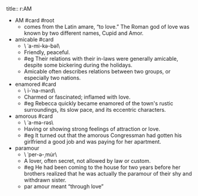 title:: r:AM

- AM #card #root
	- comes from the Latin amare, “to love.” The Roman god of love was known by two different names, Cupid and Amor.
- amicable #card
	- \ ˈa-mi-kə-bəl\
	- Friendly, peaceful.
	- #eg Their relations with their in-laws were generally amicable, despite some bickering during the holidays.
	- Amicable often describes relations between two groups, or especially two nations.
- enamored #card
	- \ i-ˈna-mərd\
	- Charmed or fascinated; inflamed with love.
	- #eg Rebecca quickly became enamored of the town's rustic surroundings, its slow pace, and its eccentric characters.
- amorous #card
	- \ ˈa-mə-rəs\
	- Having or showing strong feelings of attraction or love.
	- #eg It turned out that the amorous Congressman had gotten his girlfriend a good job and was paying for her apartment.
- paramour
	- \ ˈper-ə-ˌmu̇r\
	- A lover, often secret, not allowed by law or custom.
	- #eg He had been coming to the house for two years before her brothers realized that he was actually the paramour of their shy and withdrawn sister.
	- par amour meant “through love”